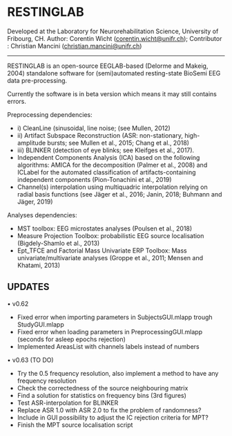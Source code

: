 # RESTINGLAB
Developed at the Laboratory for Neurorehabilitation Science, University of Fribourg, CH.
Author: Corentin Wicht (corentin.wicht@unifr.ch); Contributor : Christian Mancini (christian.mancini@unifr.ch)

---------------------------------------------------------------------------------------------------------------
RESTINGLAB is an open-source EEGLAB-based (Delorme and Makeig, 2004) standalone software for (semi)automated resting-state BioSemi EEG data pre-processing.

Currently the software is in beta version which means it may still contains errors. 

Preprocessing dependencies:
-	i) CleanLine (sinusoidal, line noise; (see Mullen, 2012) 
-	ii) Artifact Subspace Reconstruction (ASR: non-stationary, high-amplitude bursts; see Mullen et al., 2015; Chang et al., 2018) 
-	iii) BLINKER (detection of eye blinks; see Kleifges et al., 2017). 
-	Independent Components Analysis (ICA) based on the following algorithms: AMICA for the decomposition (Palmer et al., 2008) and ICLabel for the automated classification of artifacts-containing independent components (Pion-Tonachini et al., 2019)
-	Channel(s) interpolation using multiquadric interpolation relying on radial basis functions (see Jäger et al., 2016; Janin, 2018; Buhmann and Jäger, 2019) 

Analyses dependencies:
-	MST toolbox: EEG microstates analyses (Poulsen et al., 2018)
-	Measure Projection Toolbox: probabilistic EEG source localisation (Bigdely-Shamlo et al., 2013)
-	Ept_TFCE and Factorial Mass Univariate ERP Toolbox: Mass univariate/multivariate analyses (Groppe et al., 2011; Mensen and Khatami, 2013)




UPDATES
---------------------------------------------------------------------------------------------------------------

•	v0.62
- Fixed error when importing parameters in SubjectsGUI.mlapp trough StudyGUI.mlapp
- Fixed error when loading parameters in PreprocessingGUI.mlapp (seconds for asleep epochs rejection)
- Implemented AreasList with channels labels instead of numbers

•	v0.63 (TO DO)
- Try the 0.5 frequency resolution, also implement a method to have any frequency resolution
- Check the correctedness of the source neighbouring matrix
- Find a solution for statistics on frequency bins (3rd figures)
- Test ASR-interpolation for BLINKER
- Replace ASR 1.0 with ASR 2.0 to fix the problem of randomness?
- Include in GUI possibility to adjust the IC rejection criteria for MPT?
- Finish the MPT source localisation script

